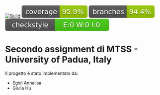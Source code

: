 [![Build](https://github.com/Egidi-A/MTSS-assignment2-1-/actions/workflows/build.yml/badge.svg?branch=master&event=push)](https://github.com/Egidi-A/MTSS-assignment2-1-/actions/workflows/build.yml)
![Coverage](.github/badges/jacoco.svg)
![Branches_coverage](.github/badges/branches.svg)
![CheckStyle](.github/badges/checkstyle-result.svg)

# Secondo assignment di MTSS - University of Padua, Italy
Il progetto è stato implementato da:
- Egidi Annalisa
- Giulia Hu